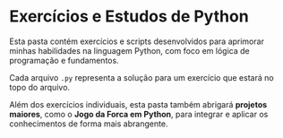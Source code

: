 # Exercícios e Estudos de Python

Esta pasta contém exercícios e scripts desenvolvidos para aprimorar minhas habilidades na linguagem Python, com foco em lógica de programação e fundamentos.

Cada arquivo `.py` representa a solução para um exercício que estará no topo do arquivo.

Além dos exercícios individuais, esta pasta também abrigará **projetos maiores**, como o **Jogo da Forca em Python**, para integrar e aplicar os conhecimentos de forma mais abrangente.